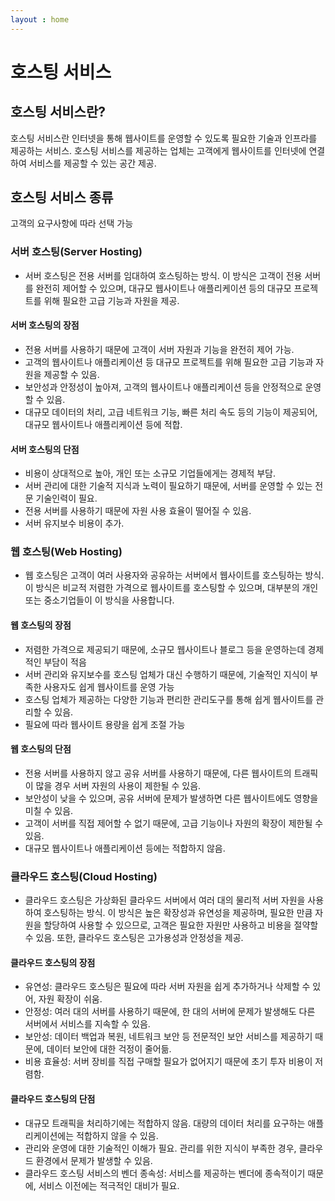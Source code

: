 ```yaml
---
layout : home
---
```

# 호스팅 서비스

## 호스팅 서비스란?
호스팅 서비스란 인터넷을 통해 웹사이트를 운영할 수 있도록 필요한 기술과 인프라를 제공하는 서비스. 
호스팅 서비스를 제공하는 업체는 고객에게 웹사이트를 인터넷에 연결하여 서비스를 제공할 수 있는 공간 제공.

## 호스팅 서비스 종류
고객의 요구사항에 따라 선택 가능

### 서버 호스팅(Server Hosting)
* 서버 호스팅은 전용 서버를 임대하여 호스팅하는 방식. 
이 방식은 고객이 전용 서버를 완전히 제어할 수 있으며, 대규모 웹사이트나 애플리케이션 등의 대규모 프로젝트를 위해 필요한 고급 기능과 자원을 제공.

#### 서버 호스팅의 장점 
* 전용 서버를 사용하기 때문에 고객이 서버 자원과 기능을 완전히 제어 가능.
* 고객의 웹사이트나 애플리케이션 등 대규모 프로젝트를 위해 필요한 고급 기능과 자원을 제공할 수 있음.
* 보안성과 안정성이 높아져, 고객의 웹사이트나 애플리케이션 등을 안정적으로 운영할 수 있음.
* 대규모 데이터의 처리, 고급 네트워크 기능, 빠른 처리 속도 등의 기능이 제공되어, 대규모 웹사이트나 애플리케이션 등에 적합.

#### 서버 호스팅의 단점
* 비용이 상대적으로 높아, 개인 또는 소규모 기업들에게는 경제적 부담.
* 서버 관리에 대한 기술적 지식과 노력이 필요하기 때문에, 서버를 운영할 수 있는 전문 기술인력이 필요.
* 전용 서버를 사용하기 때문에 자원 사용 효율이 떨어질 수 있음.
* 서버 유지보수 비용이 추가.

### 웹 호스팅(Web Hosting)
* 웹 호스팅은 고객이 여러 사용자와 공유하는 서버에서 웹사이트를 호스팅하는 방식. 
이 방식은 비교적 저렴한 가격으로 웹사이트를 호스팅할 수 있으며, 대부분의 개인 또는 중소기업들이 이 방식을 사용합니다.

#### 웹 호스팅의 장점 
* 저렴한 가격으로 제공되기 때문에, 소규모 웹사이트나 블로그 등을 운영하는데 경제적인 부담이 적음
* 서버 관리와 유지보수를 호스팅 업체가 대신 수행하기 때문에, 기술적인 지식이 부족한 사용자도 쉽게 웹사이트를 운영 가능
* 호스팅 업체가 제공하는 다양한 기능과 편리한 관리도구를 통해 쉽게 웹사이트를 관리할 수 있음.
* 필요에 따라 웹사이트 용량을 쉽게 조절 가능

#### 웹 호스팅의 단점
* 전용 서버를 사용하지 않고 공유 서버를 사용하기 때문에, 다른 웹사이트의 트래픽이 많을 경우 서버 자원의 사용이 제한될 수 있음.
* 보안성이 낮을 수 있으며, 공유 서버에 문제가 발생하면 다른 웹사이트에도 영향을 미칠 수 있음.
* 고객이 서버를 직접 제어할 수 없기 때문에, 고급 기능이나 자원의 확장이 제한될 수 있음.
* 대규모 웹사이트나 애플리케이션 등에는 적합하지 않음.


### 클라우드 호스팅(Cloud Hosting)
* 클라우드 호스팅은 가상화된 클라우드 서버에서 여러 대의 물리적 서버 자원을 사용하여 호스팅하는 방식. 
이 방식은 높은 확장성과 유연성을 제공하며, 필요한 만큼 자원을 할당하여 사용할 수 있으므로, 고객은 필요한 자원만 사용하고 비용을 절약할 수 있음. 
또한, 클라우드 호스팅은 고가용성과 안정성을 제공.

#### 클라우드 호스팅의 장점 
* 유연성: 클라우드 호스팅은 필요에 따라 서버 자원을 쉽게 추가하거나 삭제할 수 있어, 자원 확장이 쉬움.
* 안정성: 여러 대의 서버를 사용하기 때문에, 한 대의 서버에 문제가 발생해도 다른 서버에서 서비스를 지속할 수 있음.
* 보안성: 데이터 백업과 복원, 네트워크 보안 등 전문적인 보안 서비스를 제공하기 때문에, 데이터 보안에 대한 걱정이 줄어듦.
* 비용 효율성: 서버 장비를 직접 구매할 필요가 없어지기 때문에 초기 투자 비용이 저렴함.

#### 클라우드 호스팅의 단점
* 대규모 트래픽을 처리하기에는 적합하지 않음. 대량의 데이터 처리를 요구하는 애플리케이션에는 적합하지 않을 수 있음.
* 관리와 운영에 대한 기술적인 이해가 필요. 관리를 위한 지식이 부족한 경우, 클라우드 환경에서 문제가 발생할 수 있음.
* 클라우드 호스팅 서비스의 벤더 종속성: 서비스를 제공하는 벤더에 종속적이기 때문에, 서비스 이전에는 적극적인 대비가 필요.

